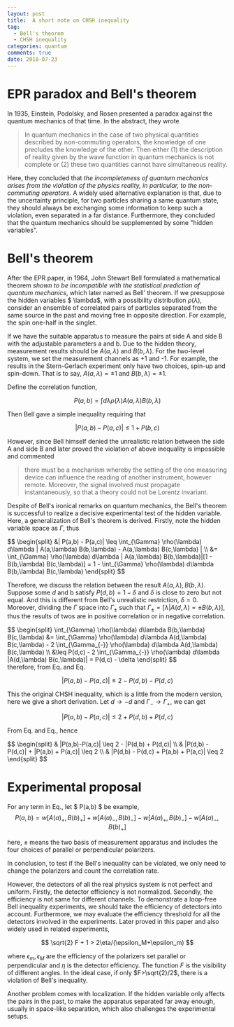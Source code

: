 ```yaml
---
layout: post
title:  A short note on CHSH inequality
tag: 
  - Bell's theorem
  - CHSH inequality
categories: quantum
comments: true
date: 2018-07-23
---
```



# EPR paradox and Bell's theorem

In 1935, Einstein, Podolsky, and Rosen presented a paradox
against the quantum mechanics of that time. In the abstract, they wrote
<!-- more -->

> In quantum mechanics in the case of two physical quantities described
> by non-commuting operators, the knowledge of one precludes the
> knowledge of the other. Then either (1) the description of reality
> given by the wave function in quantum mechanics is not complete or (2)
> these two quantities cannot have simultaneous reality.

Here, they concluded that *the incompleteness of quantum mechanics
arises from the violation of the physics reality, in particular, to the
non-commuting operators.* A widely used alternative explanation is that,
due to the uncertainty principle, for two particles sharing a same
quantum state, they should always be exchanging some information to keep
such a violation, even separated in a far distance. Furthermore, they
concluded that the quantum mechanics should be supplemented by some
"hidden variables".

# Bell's theorem

After the EPR paper, in 1964, John Stewart Bell formulated a mathematical theorem *shown to be incompatible with the statistical prediction of quantum mechanics*, which later named as Bell' theorem. If we presuppose the hidden variables $ \lambda$, with a possibility distribution $\rho(\lambda)$, consider an ensemble of correlated pairs of particles separated from the same source in the past and moving free in opposite direction. For example, the spin one-half in the singlet.

If we have the suitable apparatus to measure the pairs at side A and side B with the adjustable parameters a and b. Due to the hidden theory, measurement results should be $A(a,\lambda)$ and $B(b,\lambda)$. For the two-level system, we set the measurement channels as +1 and -1. For example, the results in the Stern-Gerlach experiment only have two choices, spin-up and spin-down. That is to say, $A(a,\lambda)=\pm 1$ and $B(b,\lambda)=\pm 1$.

Define the correlation function,

$$
P(a,b) = \int d\lambda \rho(\lambda) A(a,\lambda) B(b,\lambda)
$$

Then Bell gave a simple inequality requiring that

$$
| P(a,b) - P(a,c) | \leq 1 + P(b,c)
$$

However, since Bell himself denied the unrealistic relation between the side A and side B and later proved the violation of above inequality is impossible and commented

> there must be a mechanism whereby the setting of the one measuring
  device can influence the reading of another instrument, however
  remote. Moreover, the signal involved must propagate instantaneously,
  so that a theory could not be Lorentz invariant.

Despite of Bell's ironical remarks on quantum mechanics, the Bell's theorem is successful to realize a decisive experimental test of the hidden variable. Here, a generalization of Bell's theorem is derived. Firstly, note the hidden variable space as $\Gamma$, thus

<div>
$$
\begin{split}
    &| P(a,b) - P(a,c)| 
    \leq \int_{\Gamma} \rho(\lambda) d\lambda | A(a,\lambda) B(b,\lambda) - A(a,\lambda) B(c,\lambda) | \\
    &= \int_{\Gamma} \rho(\lambda) d\lambda | A(a,\lambda) B(b,\lambda)|[1 - B(b,\lambda) B(c,\lambda)]
    = 1 - \int_{\Gamma} \rho(\lambda) d\lambda B(b,\lambda) B(c,\lambda)
\end{split}
$$
</div>

Therefore, we discuss the relation between the result $A(a, \lambda), B(b, \lambda)$. Suppose some $d$ and b satisfy $P(d,b)=1-\delta$ and $\delta$ is close to zero but not equal. 
And this is different from Bell's unrealistic restriction, $\delta=0$. 
Moreover, dividing the $\Gamma$ space into $\Gamma_\pm$ such that $\Gamma_\pm=[ \lambda | A(d,\lambda)=\pm B(b,\lambda)  ]$, thus the results of twos are in positive correlation or in negative correlation.

<div>
$$
\begin{split}
        \int_{\Gamma} \rho(\lambda) d\lambda B(b,\lambda) B(c,\lambda)
    &= \int_{\Gamma} \rho(\lambda) d\lambda A(d,\lambda) B(c,\lambda)
    - 2 \int_{\Gamma_{-}} \rho(\lambda) d\lambda A(d,\lambda) B(c,\lambda) \\
    &\leq P(d,c) - 2 \int_{\Gamma_{-}} \rho(\lambda) d\lambda |A(d,\lambda) B(c,\lambda)|
    = P(d,c) - \delta
    \end{split}
$$
</div>
therefore, from Eq. and Eq.

$$
|P(a,b)-P(a,c)| \leq 2-P(d,b)-P(d,c)
$$

This the original CHSH inequality, which is a little from the modern version, here we give a short derivation. Let $d\rightarrow -d$ and $\Gamma_{-}\rightarrow\Gamma_{+}$, we can get

$$
|P(a,b)-P(a,c)| \leq 2 + P(d,b) + P(d,c)
$$

From Eq. and Eq., hence 

<div>
$$
\begin{split}
    & |P(a,b)-P(a,c)| \leq 2 - |P(d,b) + P(d,c)| \\
    & |P(d,b) - P(d,c)| + |P(a,b) + P(a,c)| \leq 2 \\
    & |P(d,b) - P(d,c) + P(a,b) + P(a,c)| \leq 2
\end{split}
$$
</div>

# Experimental proposal

For any term in Eq., let $ P(a,b) $ be example,
$$
P(a,b)=w [A(a)_+,B(b)_+]+w [A(a)_-,B(b)_-]-w [A(a)_+,B(b)_-]-w [A(a)_-,B(b)_+]
$$

here, $\pm$ means the two basis of measurement apparatus and includes the four choices of parallel or perpendicular polarizers.

In conclusion, to test if the Bell's inequality can be violated, we only need to change the polarizers and count the correlation rate.

However, the detectors of all the real physics system is not perfect and uniform. Firstly, the detector efficiency is not normalized. Secondly, the efficiency is not same for different channels. To demonstrate a loop-free Bell inequality experiments, we should take the efficiency of detectors into account. Furthermore, we may evaluate the efficiency threshold for all the detectors involved in the experiments. Later proved in this paper and also widely used in related experiments,

$$
\sqrt{2} F + 1 > 2\eta/(\epsilon_M+\epsilon_m)
$$

where $\epsilon_m,\epsilon_M$ are the efficiency of the polarizers set parallel or perpendicular and $\eta$ is the detector efficiency. The function $F$ is the visibility of different angles. In the ideal case, if only $F>\sqrt{2}/2$, there is a violation of Bell's inequality.

Another problem comes with localization. If the hidden variable only affects the pairs in the past, to make the apparatus separated far away enough, usually in space-like separation, which also challenges the experimental setups.

